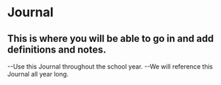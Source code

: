 # Journal

## This is where you will be able to go in and add definitions and notes. 
  --Use this Journal throughout the school year. 
  --We will reference this Journal all year long. 
